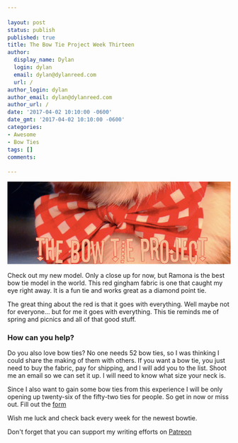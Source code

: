 ```yaml
---

layout: post
status: publish
published: true
title: The Bow Tie Project Week Thirteen
author:
  display_name: Dylan
  login: dylan
  email: dylan@dylanreed.com
  url: /
author_login: dylan
author_email: dylan@dylanreed.com
author_url: /
date: '2017-04-02 10:10:00 -0600'
date_gmt: '2017-04-02 10:10:00 -0600'
categories:
- Awesome
- Bow Ties
tags: []
comments:

---
```


![](https://raw.githubusercontent.com/dylanreed/dylan.blog/gh-pages/images/bow-tie/Bowtie-week-13.jpg)

Check out my new model. Only a close up for now, but Ramona is the best bow tie model in the world. This red gingham fabric is one that caught my eye right away. It is a fun tie and works great as a diamond point tie. 

The great thing about the red is that it goes with everything. Well maybe not for everyone... but for me it goes with everything. This tie reminds me of spring and picnics and all of that good stuff. 

<h3>How can you help?</h3>

Do you also love bow ties? No one needs 52 bow ties, so I was thinking I could share the making of them with others. If you want a bow tie, you just need to buy the fabric, pay for shipping,  and I will add you to the list. Shoot me an email so we can set it up. I will need to know what size your neck is. 

Since I also want to gain some bow ties from this experience I will be only opening up twenty-six of the fifty-two ties for people. So get in now or miss out. Fill out the [form](http://dylan.la/2j1ogU3)

Wish me luck and check back every week for the newest bowtie.

Don't forget that you can support my writing efforts on [Patreon](https://www.patreon.com/dylanreed)




